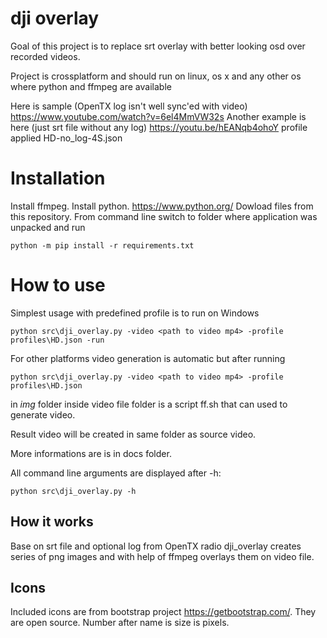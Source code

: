 # dji overlay

Goal of this project is to replace srt overlay with better looking osd over recorded videos.

Project is crossplatform and should run on linux, os x and any other os where python and ffmpeg are available

Here is sample (OpenTX log isn't well sync'ed with video) https://www.youtube.com/watch?v=6el4MmVW32s
Another example is here (just srt file without any log) https://youtu.be/hEANqb4ohoY  profile applied HD-no_log-4S.json

# Installation
Install ffmpeg.
Install python. https://www.python.org/
Dowload files from this repository.
From command line switch to folder where application was unpacked and run

    python -m pip install -r requirements.txt

# How to use
Simplest usage with predefined profile is to run on Windows

    python src\dji_overlay.py -video <path to video mp4> -profile profiles\HD.json -run

For other platforms video generation is automatic but after running

    python src\dji_overlay.py -video <path to video mp4> -profile profiles\HD.json

in _img_ folder inside video file folder is a script ff.sh that can used to generate video.

Result video will be created in same folder as source video.

More informations are is in docs folder.

All command line arguments are displayed after -h:

    python src\dji_overlay.py -h

## How it works
Base on srt file and optional log from OpenTX radio dji_overlay creates series of png images and with help of ffmpeg overlays them on video file.

## Icons
Included icons are from bootstrap project https://getbootstrap.com/. They are open source. Number after name is size is pixels.
